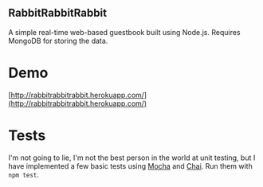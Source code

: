 RabbitRabbitRabbit
------------------

A simple real-time web-based guestbook built using Node.js. Requires MongoDB for storing the data.

Demo
====

[http://rabbitrabbitrabbit.herokuapp.com/](http://rabbitrabbitrabbit.herokuapp.com/)

Tests
=====

I'm not going to lie, I'm not the best person in the world at unit testing, but I have implemented a few basic tests using [Mocha](http://visionmedia.github.io/mocha/) and [Chai](http://chaijs.com/). Run them with `npm test`.
